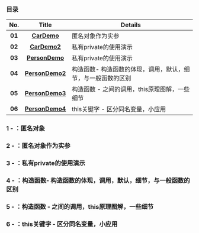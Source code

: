 ### 目录

| No. | Title | Details |
| :-------------: | :-------------: | ------------- |
| __01__ | __[CarDemo](https://github.com/anliux/JavaSE_code_BXD33/blob/master/day07/CarDemo.java)__ | 匿名对象作为实参 |
| __02__ | __[CarDemo2](https://github.com/anliux/JavaSE_code_BXD33/blob/master/day07/CarDemo2.java)__ | 私有private的使用演示 |
| __03__ | __[PersonDemo](https://github.com/anliux/JavaSE_code_BXD33/blob/master/day07/PersonDemo.java)__ | 私有private的使用演示 |
| __04__ | __[PersonDemo2](https://github.com/anliux/JavaSE_code_BXD33/blob/master/day07/PersonDemo2.java)__ | 构造函数- 构造函数的体现，调用，默认，细节，与一般函数的区别 |
| __05__ | __[PersonDemo3](https://github.com/anliux/JavaSE_code_BXD33/blob/master/day07/PersonDemo3.java)__ | 构造函数 - 之间的调用，this原理图解，一些细节 |
| __06__ | __[PersonDemo4](https://github.com/anliux/JavaSE_code_BXD33/blob/master/day07/PersonDemo4.java)__ | this关键字 - 区分同名变量，小应用 |


### 1 - ：匿名对象
### 2 - ：匿名对象作为实参
### 3 - ：私有private的使用演示
### 4 - ：构造函数- 构造函数的体现，调用，默认，细节，与一般函数的区别
### 5 - ：构造函数 - 之间的调用，this原理图解，一些细节
### 6 - ：this关键字 - 区分同名变量，小应用
